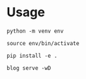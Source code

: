 # Usage

    python -m venv env

    source env/bin/activate

    pip install -e .

    blog serve -wD
